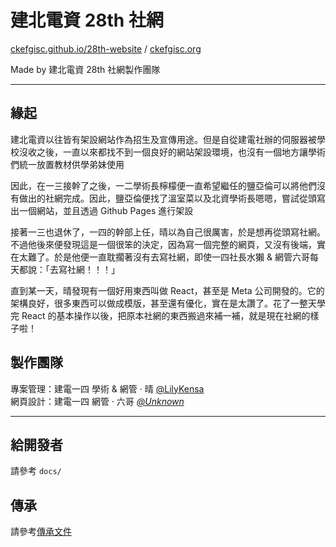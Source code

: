 # 建北電資 28th 社網

[ckefgisc.github.io/28th-website](https://ckefgisc.github.io/28th-website/#/) / [ckefgisc.org](https://ckefgisc.org/#/)

Made by 建北電資 28th 社網製作團隊

---

## 緣起

建北電資以往皆有架設網站作為招生及宣傳用途。但是自從建電社辦的伺服器被學校沒收之後，一直以來都找不到一個良好的網站架設環境，也沒有一個地方讓學術們統一放置教材供學弟妹使用

因此，在一三接幹了之後，一二學術長檸檬便一直希望繼任的鹽亞倫可以將他們沒有做出的社網完成。因此，鹽亞倫便找了溫室菜以及北資學術長嗯嗯，嘗試從頭寫出一個網站，並且透過 Github Pages 進行架設

接著一三也退休了，一四的幹部上任，晴以為自己很厲害，於是想再從頭寫社網。不過他後來便發現這是一個很笨的決定，因為寫一個完整的網頁，又沒有後端，實在太難了。於是他便一直耽擱著沒有去寫社網，即使一四社長水獺 & 網管六哥每天都說：「去寫社網！！！」

直到某一天，晴發現有一個好用東西叫做 React，甚至是 Meta 公司開發的。它的架構良好，很多東西可以做成模版，甚至還有優化，實在是太讚了。花了一整天學完 React 的基本操作以後，把原本社網的東西搬過來補一補，就是現在社網的樣子啦！

## 製作團隊

專案管理：建電一四 學術 & 網管 · 晴 [@LilyKensa](https://www.github.com/LilyKensa)  
網頁設計：建電一四 網管 · 六哥 *[@Unknown]()*

---

## 給開發者

請參考 `docs/` 

## 傳承

請參考[傳承文件](https://hackmd.io/@ckefgisc-28th/club-website)
